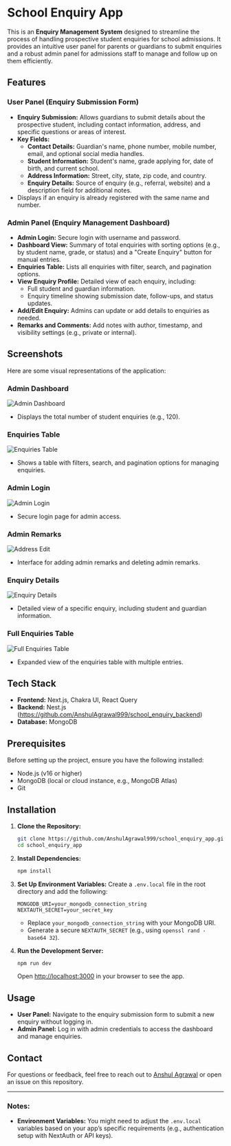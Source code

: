 # School Enquiry App

This is an **Enquiry Management System** designed to streamline the process of handling prospective student enquiries for school admissions. It provides an intuitive user panel for parents or guardians to submit enquiries and a robust admin panel for admissions staff to manage and follow up on them efficiently.

## Features

### User Panel (Enquiry Submission Form)
- **Enquiry Submission:** Allows guardians to submit details about the prospective student, including contact information, address, and specific questions or areas of interest.
- **Key Fields:**
  - **Contact Details:** Guardian's name, phone number, mobile number, email, and optional social media handles.
  - **Student Information:** Student's name, grade applying for, date of birth, and current school.
  - **Address Information:** Street, city, state, zip code, and country.
  - **Enquiry Details:** Source of enquiry (e.g., referral, website) and a description field for additional notes.
- Displays if an enquiry is already registered with the same name and number.

### Admin Panel (Enquiry Management Dashboard)
- **Admin Login:** Secure login with username and password.
- **Dashboard View:** Summary of total enquiries with sorting options (e.g., by student name, grade, or status) and a "Create Enquiry" button for manual entries.
- **Enquiries Table:** Lists all enquiries with filter, search, and pagination options.
- **View Enquiry Profile:** Detailed view of each enquiry, including:
  - Full student and guardian information.
  - Enquiry timeline showing submission date, follow-ups, and status updates.
- **Add/Edit Enquiry:** Admins can update or add details to enquiries as needed.
- **Remarks and Comments:** Add notes with author, timestamp, and visibility settings (e.g., private or internal).

## Screenshots
Here are some visual representations of the application:

### Admin Dashboard
![Admin Dashboard](public/Screenshot%20(719).png)
- Displays the total number of student enquiries (e.g., 120).

### Enquiries Table
![Enquiries Table](public/Screenshot%20(718).png)
- Shows a table with filters, search, and pagination options for managing enquiries.

### Admin Login
![Admin Login](public/Screenshot%20(723).png)
- Secure login page for admin access.

### Admin Remarks
![Address Edit](public/Screenshot%20(722).png)
- Interface for adding admin remarks and deleting admin remarks.

### Enquiry Details
![Enquiry Details](public/Screenshot%20(721).png)
- Detailed view of a specific enquiry, including student and guardian information.

### Full Enquiries Table
![Full Enquiries Table](public/Screenshot%20(720).png)
- Expanded view of the enquiries table with multiple entries.

## Tech Stack
- **Frontend:** Next.js, Chakra UI, React Query  
- **Backend:** Nest.js (https://github.com/AnshulAgrawal999/school_enquiry_backend)
- **Database:** MongoDB  

## Prerequisites
Before setting up the project, ensure you have the following installed:
- Node.js (v16 or higher)
- MongoDB (local or cloud instance, e.g., MongoDB Atlas)
- Git

## Installation
1. **Clone the Repository:**
   ```bash
   git clone https://github.com/AnshulAgrawal999/school_enquiry_app.git
   cd school_enquiry_app
   ```

2. **Install Dependencies:**
   ```bash
   npm install
   ```

3. **Set Up Environment Variables:**
   Create a `.env.local` file in the root directory and add the following:
   ```plaintext
   MONGODB_URI=your_mongodb_connection_string
   NEXTAUTH_SECRET=your_secret_key
   ```
   - Replace `your_mongodb_connection_string` with your MongoDB URI.
   - Generate a secure `NEXTAUTH_SECRET` (e.g., using `openssl rand -base64 32`).

4. **Run the Development Server:**
   ```bash
   npm run dev
   ```
   Open [http://localhost:3000](http://localhost:3000) in your browser to see the app.

## Usage
- **User Panel:** Navigate to the enquiry submission form to submit a new enquiry without logging in.
- **Admin Panel:** Log in with admin credentials to access the dashboard and manage enquiries.

## Contact
For questions or feedback, feel free to reach out to [Anshul Agrawal](https://github.com/AnshulAgrawal999) or open an issue on this repository.

---

### Notes:
- **Environment Variables:** You might need to adjust the `.env.local` variables based on your app’s specific requirements (e.g., authentication setup with NextAuth or API keys).
